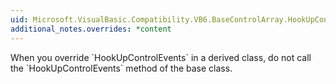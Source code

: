 ```yaml
---
uid: Microsoft.VisualBasic.Compatibility.VB6.BaseControlArray.HookUpControlEvents(System.Object)
additional_notes.overrides: *content
---
```


<p>When you override `HookUpControlEvents` in a derived class, do not call the `HookUpControlEvents` method of the base class.</p>


